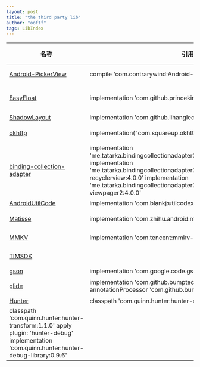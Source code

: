 ```yaml
---
layout: post
title: "the third party lib"
author: "ooftf"
tags: LibIndex
---
```

|名称|引用|Maven|描述|评级|
|---|---|---|---|---|
|[Android-PickerView](https://github.com/Bigkoo/Android-PickerView)|compile 'com.contrarywind:Android-PickerView:4.1.9'|[![Download](https://api.bintray.com/packages/contrarywind/maven/Android-PickerView/badge.svg) ](https://bintray.com/contrarywind/maven/Android-PickerView/_latestVersion)|滚轮选择控件|
|[EasyFloat](https://github.com/princekin-f/EasyFloat)|implementation 'com.github.princekin-f:EasyFloat:Tag'| [![](https://jitpack.io/v/princekin-f/EasyFloat.svg)](https://jitpack.io/#princekin-f/EasyFloat)|全局Dialog,浮窗|4|
|[ShadowLayout](https://github.com/lihangleo2/ShadowLayout)|implementation 'com.github.lihangleo2:ShadowLayout:Tag'|[![](https://jitpack.io/v/lihangleo2/ShadowLayout.svg)](https://jitpack.io/#lihangleo2/ShadowLayout)|阴影|-|
|[okhttp](https://github.com/square/okhttp)|implementation("com.squareup.okhttp3:okhttp:4.9.1")|-|网络请求框架|5|
|[binding-collection-adapter](https://github.com/evant/binding-collection-adapter)|implementation 'me.tatarka.bindingcollectionadapter2:bindingcollectionadapter:4.0.0'  implementation 'me.tatarka.bindingcollectionadapter2:bindingcollectionadapter-recyclerview:4.0.0'  implementation 'me.tatarka.bindingcollectionadapter2:bindingcollectionadapter-viewpager2:4.0.0'|[![Maven Central](https://maven-badges.herokuapp.com/maven-central/me.tatarka.bindingcollectionadapter2/bindingcollectionadapter/badge.svg?style=flat)](https://maven-badges.herokuapp.com/maven-central/me.tatarka.bindingcollectionadapter2/bindingcollectionadapter)|mvvm adapter|5|
|[AndroidUtilCode](https://github.com/Blankj/AndroidUtilCode)|implementation 'com.blankj:utilcodex:1.30.6'|-|工具类|5|
|[Matisse](https://github.com/zhihu/Matisse)|implementation 'com.zhihu.android:matisse:$latest_version'|[ ![Download](https://api.bintray.com/packages/zhihu/maven/matisse/badge.svg) ](https://bintray.com/zhihu/maven/matisse/_latestVersion)|图片选择|4|
|[MMKV](https://github.com/Tencent/MMKV)|  implementation 'com.tencent:mmkv-static:1.2.7'|[![Release Version](https://img.shields.io/badge/release-1.2.7-brightgreen.svg)](https://github.com/Tencent/MMKV/releases)||4|
|[TIMSDK](https://github.com/tencentyun/TIMSDK)|||腾讯IM服务|3|
|[gson](https://github.com/google/gson)|implementation 'com.google.code.gson:gson:2.8.6'|||4.5|
|[glide](https://github.com/bumptech/glide)|implementation 'com.github.bumptech.glide:glide:4.12.0'  annotationProcessor 'com.github.bumptech.glide:compiler:4.12.0'|[![Maven Central](https://maven-badges.herokuapp.com/maven-central/com.github.bumptech.glide/glide/badge.svg)](https://maven-badges.herokuapp.com/maven-central/com.github.bumptech.glide/glide)|图片加载框架|4.5|
|[Hunter](https://github.com/Leaking/Hunter)| classpath 'com.quinn.hunter:hunter-debug-plugin:1.1.0'
        classpath 'com.quinn.hunter:hunter-transform:1.1.0' apply plugin: 'hunter-debug'   implementation 'com.quinn.hunter:hunter-debug-library:0.9.6'||通过注解打印方法调用和内容|5|